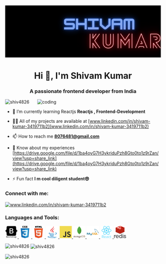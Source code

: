 ![logo](https://github.com/Shiv4826/Shivam-Kumar/blob/main/Shivam%20Kumar.png)
<h1 align="center">Hi 👋, I'm Shivam Kumar</h1>
<h3 align="center">A passionate frontend developer from India</h3>
<img align="right" alt="coding" width="400px" src="https://camo.githubusercontent.com/5ddf73ad3a205111cf8c686f687fc216c2946a75005718c8da5b837ad9de78c9/68747470733a2f2f7468756d62732e6766796361742e636f6d2f4576696c4e657874446576696c666973682d736d616c6c2e676966">

<p align="left"> <img src="https://komarev.com/ghpvc/?username=shiv4826&label=Profile%20views&color=0e75b6&style=flat" alt="shiv4826" /> </p>

- 🌱 I’m currently learning Reactjs **Reactjs , Frontend-Development**

- 👨‍💻 All of my projects are available at [www.linkedin.com/in/shivam-kumar-3419711b2](www.linkedin.com/in/shivam-kumar-3419711b2)

- 📫 How to reach me **8076481@gmail.com**

- 📄 Know about my experiences [https://drive.google.com/file/d/1ba4oyG7H3ykriduPzh8Gto0to1z9rZan/view?usp=share_link](https://drive.google.com/file/d/1ba4oyG7H3ykriduPzh8Gto0to1z9rZan/view?usp=share_link)

- ⚡ Fun fact **I m cool diligent student😎**

<h3 align="left">Connect with me:</h3>
<p align="left">
<a href="https://linkedin.com/in/www.linkedin.com/in/shivam-kumar-3419711b2" target="blank"><img align="center" src="https://raw.githubusercontent.com/rahuldkjain/github-profile-readme-generator/master/src/images/icons/Social/linked-in-alt.svg" alt="www.linkedin.com/in/shivam-kumar-3419711b2" height="30" width="40" /></a>
</p>

<h3 align="left">Languages and Tools:</h3>
<p align="left"> <a href="https://getbootstrap.com" target="_blank" rel="noreferrer"> <img src="https://raw.githubusercontent.com/devicons/devicon/master/icons/bootstrap/bootstrap-plain-wordmark.svg" alt="bootstrap" width="40" height="40"/> </a> <a href="https://www.w3schools.com/css/" target="_blank" rel="noreferrer"> <img src="https://raw.githubusercontent.com/devicons/devicon/master/icons/css3/css3-original-wordmark.svg" alt="css3" width="40" height="40"/> </a> <a href="https://www.w3.org/html/" target="_blank" rel="noreferrer"> <img src="https://raw.githubusercontent.com/devicons/devicon/master/icons/html5/html5-original-wordmark.svg" alt="html5" width="40" height="40"/> </a> <a href="https://www.java.com" target="_blank" rel="noreferrer"> <img src="https://raw.githubusercontent.com/devicons/devicon/master/icons/java/java-original.svg" alt="java" width="40" height="40"/> </a> <a href="https://developer.mozilla.org/en-US/docs/Web/JavaScript" target="_blank" rel="noreferrer"> <img src="https://raw.githubusercontent.com/devicons/devicon/master/icons/javascript/javascript-original.svg" alt="javascript" width="40" height="40"/> </a> <a href="https://www.mongodb.com/" target="_blank" rel="noreferrer"> <img src="https://raw.githubusercontent.com/devicons/devicon/master/icons/mongodb/mongodb-original-wordmark.svg" alt="mongodb" width="40" height="40"/> </a> <a href="https://www.mysql.com/" target="_blank" rel="noreferrer"> <img src="https://raw.githubusercontent.com/devicons/devicon/master/icons/mysql/mysql-original-wordmark.svg" alt="mysql" width="40" height="40"/> </a> <a href="https://reactjs.org/" target="_blank" rel="noreferrer"> <img src="https://raw.githubusercontent.com/devicons/devicon/master/icons/react/react-original-wordmark.svg" alt="react" width="40" height="40"/> </a> <a href="https://redis.io" target="_blank" rel="noreferrer"> <img src="https://raw.githubusercontent.com/devicons/devicon/master/icons/redis/redis-original-wordmark.svg" alt="redis" width="40" height="40"/> </a> </p>

<p><img align="left" src="https://github-readme-stats.vercel.app/api/top-langs?username=shiv4826&show_icons=true&locale=en&layout=compact" alt="shiv4826" /></p>

<p>&nbsp;<img align="center" src="https://github-readme-stats.vercel.app/api?username=shiv4826&show_icons=true&locale=en" alt="shiv4826" /></p>

<p><img align="center" src="https://github-readme-streak-stats.herokuapp.com/?user=shiv4826&" alt="shiv4826" /></p>
